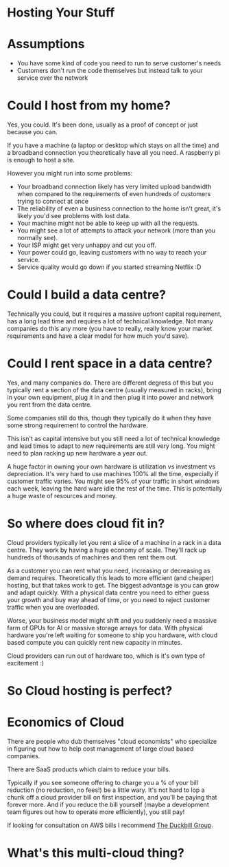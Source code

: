 # Hosting Your Stuff
# Assumptions
- You have some kind of code you need to run to serve customer's needs
- Customers don't run the code themselves but instead talk to your service over the network

# Could I host from my home?
Yes, you could. It's been done, usually as a proof of concept or just because you can.

If you have a machine (a laptop or desktop which stays on all the time) and a broadband connection you theoretically have all you need. A raspberry pi is enough to host a site.
 
However you might run into some problems:
- Your broadband connection likely has very limited upload bandwidth when compared to the requirements of even hundreds of customers trying to connect at once
- The reliability of even a business connection to the home isn't great, it's likely you'd see problems with lost data.
- Your machine might not be able to keep up with all the requests.
- You might see a lot of attempts to attack your network (more than you normally see).
- Your ISP might get very unhappy and cut you off.
- Your power could go, leaving customers with no way to reach your service.
- Service quality would go down if you started streaming Netflix :D

# Could I build a data centre?
Technically you could, but it requires a massive upfront capital requirement, has a long lead time and requires a lot of technical knowledge. Not many companies do this any more (you have to really, really know your market requirements and have a clear model for how much you'd save).

# Could I rent space in a data centre?
Yes, and many companies do. There are different degress of this but you typically rent a section of the data centre (usually measured in racks), bring in your own equipment, plug it in and then plug it into power and network you rent from the data centre.

Some companies still do this, though they typically do it when they have some strong requirement to control the hardware.

This isn't as capital intensive but you still need a lot of technical knowledge and lead times to adapt to new requirements are still very long. You might need to plan racking up new hardware a year out.

A huge factor in owning your own hardware is utilization vs investment vs depreciation. It's very hard to use machines 100% all the time, especially if customer traffic varies. You might see 95% of your traffic in short windows each week, leaving the hard ware idle the rest of the time. This is potentially a huge waste of resources and money.

# So where does cloud fit in?
Cloud providers typically let you rent a slice of a machine in a rack in a data centre. They work by having a huge economy of scale. They'll rack up hundreds of thousands of machines and then rent them out. 

As a customer you can rent what you need, increasing or decreasing as demand requires.  Theoretically this leads to more efficient (and cheaper) hosting, but that takes work to get. The biggest advantage is you can grow and adapt quickly. With a physical data centre you need to either guess your growth and buy way ahead of time, or you need to reject customer traffic when you are overloaded.

Worse, your business model might shift and you suddenly need a massive farm of GPUs for AI or massive storage arrays for data. With physical hardware you're left waiting for someone to ship you hardware, with cloud based compute you can quickly rent new capacity in minutes.

Cloud providers can run out of hardware too, which is it's own type of excitement :)

# So Cloud hosting is perfect?

# Economics of Cloud
There are people who dub themselves "cloud economists" who specialize in figuring out how to help cost management of large cloud based companies.

There are SaaS products which claim to reduce your bills.

Typically if you see someone offering to charge you a % of your bill reduction (no reduction, no fees!) be a little wary. It's not hard to lop a chunk off a cloud provider bill on first inspection, and you'll be paying that forever more. And if you reduce the bill yourself (maybe a development team figures out how to operate more efficiently), you still pay!

If looking for consultation on AWS bills I recommend [The Duckbill Group](https://www.duckbillgroup.com).

# What's this multi-cloud thing?
